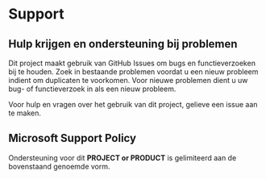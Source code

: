 # Support

## Hulp krijgen en ondersteuning bij problemen  

Dit project maakt gebruik van GitHub Issues om bugs en functieverzoeken bij te houden. Zoek in bestaande problemen voordat u een nieuw probleem indient om duplicaten te voorkomen. Voor nieuwe problemen dient u uw bug- of functieverzoek in als een nieuw probleem.

Voor hulp en vragen over het gebruik van dit project, gelieve een issue aan te maken.

## Microsoft Support Policy 

Ondersteuning voor dit **PROJECT or PRODUCT** is gelimiteerd aan de bovenstaand genoemde vorm.
